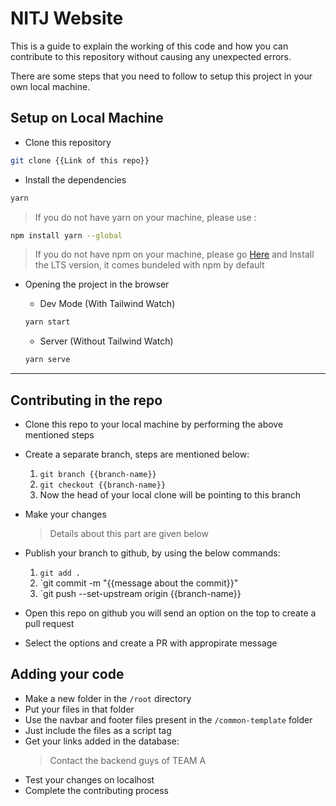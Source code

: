 # NITJ Website

This is a guide to explain the working of this code and how you can contribute to this repository without causing any unexpected errors.

There are some steps that you need to follow to setup this project in your own local machine.

## Setup on Local Machine

- Clone this repository

```bash
git clone {{Link of this repo}}
```

- Install the dependencies

```bash
yarn
```

> If you do not have yarn on your machine, please use :

```bash
npm install yarn --global
```

> If you do not have npm on your machine, please go [Here](http://nodejs.org/en/ 'Here') and Install the LTS version, it comes bundeled with npm by default

- Opening the project in the browser

  - Dev Mode (With Tailwind Watch)

  ```bash
  yarn start
  ```

  - Server (Without Tailwind Watch)

  ```bash
  yarn serve
  ```

---

## Contributing in the repo

- Clone this repo to your local machine by performing the above mentioned steps
- Create a separate branch, steps are mentioned below:
  1. `git branch {{branch-name}}`
  2. `git checkout {{branch-name}}`
  3. Now the head of your local clone will be pointing to this branch

- Make your changes
  > Details about this part are given below
- Publish your branch to github, by using the below commands: 
  1. `git add .`
  2. `git commit -m "{{message about the commit}}"
  3. `git push --set-upstream origin {{branch-name}}
- Open this repo on github you will send an option on the top to create a pull request
- Select the options and create a PR with appropirate message

## Adding your code

- Make a new folder in the `/root` directory
- Put your files in that folder
- Use the navbar and footer files present in the `/common-template` folder
- Just include the files as a script tag 
- Get your links added in the database:
  > Contact the backend guys of TEAM A 
- Test your changes on localhost
- Complete the contributing process
